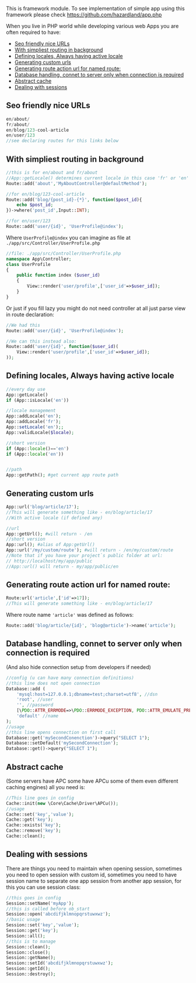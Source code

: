 This is framework module. To see implementation of simple app using this framework please check https://github.com/hazardland/app.php

When you live in PHP world while developing various web Apps you are often required to have:
<!-- MarkdownTOC -->

- [Seo friendly nice URLs](#seo-friendly-nice-urls)
- [With simpliest routing in background](#with-simpliest-routing-in-background)
- [Defining locales, Always having active locale](#defining-locales-always-having-active-locale)
- [Generating custom urls](#generating-custom-urls)
- [Generating route action url for named route:](#generating-route-action-url-for-named-route)
- [Database handling, connet to server only when connection is required](#database-handling-connet-to-server-only-when-connection-is-required)
- [Abstract cache](#abstract-cache)
- [Dealing with sessions](#dealing-with-sessions)

<!-- /MarkdownTOC -->

## Seo friendly nice URLs

```php
en/about/
fr/about/
en/blog/123-cool-article
en/user/123
//see declaring routes for this links below
```

## With simpliest routing in background

```php
//this is for en/about and fr/about
//App::getLocale() determines current locale in this case 'fr' or 'en'
Route::add('about','MyAboutController@defaultMethod');

//for en/blog/123-cool-article
Route::add('blog/{post_id}-{*}', function($post_id){
    echo $post_id;
})->where('post_id',Input::INT);

//for en/user/123
Route::add('user/{id}', 'UserProfile@index');
```

Where ```UserProfile@index``` you can imagine as file at ```./app/src/Controller/UserProfile.php```

```php
//file: ./app/src/Controller/UserProfile.php
namespace App\Controller;
class UserProfile
{
    public function index ($user_id)
    {
        View::render('user/profile',['user_id'=>$user_id]);
    }
}
```

Or just if you fill lazy you might do not need controller at all just parse view in route declaration:

```php
//We had this
Route::add('user/{id}', 'UserProfile@index');

//We can this instead also:
Route::add('user/{id}', function($user_id)(
    View::render('user/profile',['user_id'=>$user_id]);
));

```

## Defining locales, Always having active locale

```php
//every day use
App::getLocale()
if (App::isLocale('en'))

//locale management
App::addLocale('en');
App::addLocale('fr');
App::setLocale('en');;
App::validLocale($locale);

//short version
if (App::locale()=='en')
if (App::locale('en'))


//path
App::getPath(); #get current app route path
```

## Generating custom urls

```php
App::url('blog/article/17');
//This will generate something like - en/blog/article/17
//With active locale (if defined any)
```

```php
//url
App::getUrl(); #will return - /en
//short version
App::url(); #alias of App:getUrl()
App::url('/my/custom/route'); #will return - /en/my/custom/route
//Note that if you have your project`s public folder at url:
// http://localhost/my/app/public
//App::url() will return - my/app/public/en

```

## Generating route action url for named route:

```php
Route:url('article',['id'=>17]);
//This will generate something like - en/blog/article/17
```
Where route name ```'article'``` was defined as follows:

```php
Route::add('blog/article/{id}', 'blog@article')->name('article');
```


## Database handling, connet to server only when connection is required
(And also hide connection setup from developers if needed)

```php
//config (u can have many connection definitions)
//this line does not open connection
Database::add (
    'mysql:host=127.0.0.1;dbname=test;charset=utf8', //dsn
    'root', //user
    '', //password
    [\PDO::ATTR_ERRMODE=>\PDO::ERRMODE_EXCEPTION, PDO::ATTR_EMULATE_PREPARES=>false], //options
    'default' //name
);
//usage
//this line opens connection on first call
Database::get('mySecondConenction')->query("SELECT 1");
Database::setDefault('mySecondConnection');
Database::get()->query("SELECT 1");
```

## Abstract cache
(Some servers have APC some have APCu some of them even different caching engines) all you need is:

```php
//This line goes in config
Cache::init(new \Core\Cache\Driver\APCu());
//usage
Cache::set('key','value');
Cache::get('key');
Cache::exists('key');
Cache::remove('key');
Cache::clean();
```

## Dealing with sessions
There are things you need to maintain when opening session, sometimes you need to open session with custom id, sometimes you need to have session name to separate one app session from another app session, for this you can use session class:

```php
//this goes in config
Session::setName('myApp');
//this is called before ob_start
Session::open('abcdifjklmnopqrstuwxwz');
//basic usage
Session::set('key','value');
Session::get('key');
Session::all();
//this is to manage
Session::clean();
Session::close();
Session::getName();
Session::setId('abcdifjklmnopqrstuwxwz');
Session::getId();
Session::destroy();
```